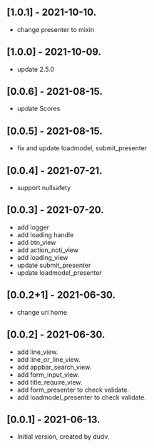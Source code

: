## [1.0.1] - 2021-10-10.

* change presenter to mixin

## [1.0.0] - 2021-10-09.

* update 2.5.0
## [0.0.6] - 2021-08-15.

* update Scores

## [0.0.5] - 2021-08-15.

* fix and update loadmodel, submit_presenter

## [0.0.4] - 2021-07-21.

* support nullsafety

## [0.0.3] - 2021-07-20.

* add logger
* add loading handle
* add btn_view
* add action_noti_view
* add loading_view
* update submit_presenter
* update loadmodel_presenter

## [0.0.2+1] - 2021-06-30.

* change url home

## [0.0.2] - 2021-06-30.

* add line_view.
* add line_or_line_view.
* add appbar_search_view.
* add form_input_view.
* add title_require_view.
* add form_presenter to check validate.
* add loadmodel_presenter to check validate.


## [0.0.1] - 2021-06-13.

* Initial version, created by dudv.
